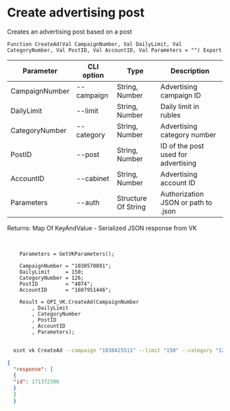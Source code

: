 ﻿---
sidebar_position: 2
---

# Create advertising post
 Creates an advertising post based on a post



`Function CreateAd(Val CampaignNumber, Val DailyLimit, Val CategoryNumber, Val PostID, Val AccountID, Val Parameters = "") Export`

  | Parameter | CLI option | Type | Description |
  |-|-|-|-|
  | CampaignNumber | --campaign | String, Number | Advertising campaign ID |
  | DailyLimit | --limit | String, Number | Daily limit in rubles |
  | CategoryNumber | --category | String, Number | Advertising category number |
  | PostID | --post | String, Number | ID of the post used for advertising |
  | AccountID | --cabinet | String, Number | Advertising account ID |
  | Parameters | --auth | Structure Of String | Authorization JSON or path to .json |

  
  Returns:  Map Of KeyAndValue - Serialized JSON response from VK

<br/>




```bsl title="Code example"
    Parameters = GetVKParameters();

    CampaignNumber = "1030570091";
    DailyLimit     = 150;
    CategoryNumber = 126;
    PostID         = "4074";
    AccountID      = "1607951446";

    Result = OPI_VK.CreateAd(CampaignNumber
        , DailyLimit
        , CategoryNumber
        , PostID
        , AccountID
        , Parameters);
```



```sh title="CLI command example"
    
  oint vk CreateAd --campaign "1030425511" --limit "150" --category "126" --post "3356" --cabinet "1607951446" --auth "GetVKParameters()"

```

```json title="Result"
{
  "response": [
  {
  "id": 171372386
  }
  ]
  }
```
